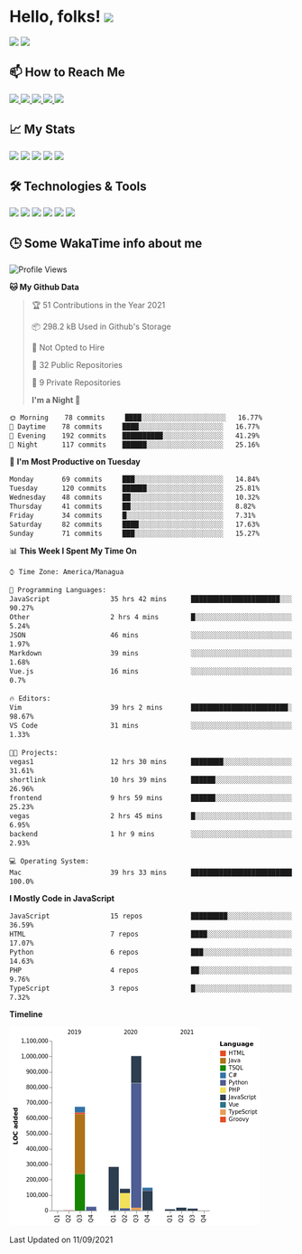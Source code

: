 # Hello, folks! <img src="https://raw.githubusercontent.com/MartinHeinz/MartinHeinz/master/wave.gif" width="30px">

<!--
Here are some ideas to get you started:

- 🔭 I’m currently working on ...
- 🌱 I’m currently learning ...
- 👯 I’m looking to collaborate on ...
- 🤔 I’m looking for help with ...
- 💬 Ask me about ...
- 📫 How to reach me: ...
- 😄 Pronouns: ...
- ⚡ Fun fact: ...
-->

<p>
  <img src="https://github-readme-stats.vercel.app/api?username=ravehunter05&count_private=true&show_icons=true&theme=graywhite&line_height=30&hide_border=true">
  <img src="https://github-readme-stats.vercel.app/api/top-langs/?username=ravehunter05&hide=html,css&theme=graywhite&hide_border=true">
</p>

## 📫 How to Reach Me

<p>
 <a href="https://RaveHunter05.github.io">
  <img src="https://img.shields.io/badge/ravehunter05-%23206A5D.svg?&style=for-the-badge&logo=jquery&logoColor=white" />
 </a>

 <a href="https://www.linkedin.com/in/paul-sotelo-rocha-68733687/">
  <img src="https://img.shields.io/badge/connect-%230077B5.svg?&style=for-the-badge&logo=linkedin&logoColor=white" />
 </a>

 <a href="https://join.skype.com/invite/viy3VgZfhRKv">
  <img src="https://img.shields.io/badge/chat-%2300AFF0.svg?&style=for-the-badge&logo=skype&logoColor=white" />
 </a>

 <a href="mailto:paulsotelo97@gmail.com">
  <img src="https://img.shields.io/badge/email-%23C14438.svg?&style=for-the-badge&logo=Gmail&logoColor=white" />
 </a>

 <a href="https://wa.me/50577312543">
  <img src="https://img.shields.io/badge/Whatsapp-%2300BFA5.svg?&style=for-the-badge&logo=Whatsapp&logoColor=white" />
 </a>
</p>

## 📈 My Stats

<p>
    <img src="https://badges.pufler.dev/visits/ravehunter05/ravehunter05?style=flat-square&color=green&logo=github">
    <img src="https://badges.pufler.dev/years/ravehunter05?style=flat-square&color=green&logo=github">
    <img src="https://badges.pufler.dev/repos/ravehunter05?style=flat-square&color=green&logo=github">
    <img src="https://badges.pufler.dev/gists/ravehunter05?style=flat-square&color=green&logo=github">
    <img src="https://badges.pufler.dev/commits/monthly/ravehunter05?style=flat-square&color=green&logo=github">
</p>

## 🛠️ Technologies & Tools

<p>

![](https://img.shields.io/badge/OS-Linux-informational?style=flat&logo=linux&logoColor=white&color=2bbc8a)
![](https://img.shields.io/badge/Code-Python-informational?style=flat&logo=python&logoColor=white&color=2bbc8a)
![](https://img.shields.io/badge/Code-JavaScript-informational?style=flat&logo=javascript&VdlogoColor=white&color=2bbc8a)
![](https://img.shields.io/badge/Code-React-informational?style=flat&logo=react&VdlogoColor=white&color=2bbc8a)
![](https://img.shields.io/badge/Code-Node.js-informational?style=flat&logo=node.js&VdlogoColor=white&color=2bbc8a)
![](https://img.shields.io/badge/Tools-Docker-informational?style=flat&logo=docker&VdlogoColor=white&color=2bbc8a)

</p>

## 🕒 Some WakaTime info about me

<!--START_SECTION:waka-->

![Profile Views](http://img.shields.io/badge/Profile%20Views-0-blue)

**🐱 My Github Data**

> 🏆 51 Contributions in the Year 2021
>
> 📦 298.2 kB Used in Github's Storage
>
> 🚫 Not Opted to Hire
>
> 📜 32 Public Repositories
>
> 🔑 9 Private Repositories
>
> **I'm a Night 🦉**

```text
🌞 Morning    78 commits     ████░░░░░░░░░░░░░░░░░░░░░   16.77%
🌆 Daytime    78 commits     ████░░░░░░░░░░░░░░░░░░░░░   16.77%
🌃 Evening    192 commits    ██████████░░░░░░░░░░░░░░░   41.29%
🌙 Night      117 commits    ██████░░░░░░░░░░░░░░░░░░░   25.16%

```

📅 **I'm Most Productive on Tuesday**

```text
Monday       69 commits     ███░░░░░░░░░░░░░░░░░░░░░░   14.84%
Tuesday      120 commits    ██████░░░░░░░░░░░░░░░░░░░   25.81%
Wednesday    48 commits     ██░░░░░░░░░░░░░░░░░░░░░░░   10.32%
Thursday     41 commits     ██░░░░░░░░░░░░░░░░░░░░░░░   8.82%
Friday       34 commits     █░░░░░░░░░░░░░░░░░░░░░░░░   7.31%
Saturday     82 commits     ████░░░░░░░░░░░░░░░░░░░░░   17.63%
Sunday       71 commits     ███░░░░░░░░░░░░░░░░░░░░░░   15.27%

```

📊 **This Week I Spent My Time On**

```text
⌚︎ Time Zone: America/Managua

💬 Programming Languages:
JavaScript               35 hrs 42 mins      ██████████████████████░░░   90.27%
Other                    2 hrs 4 mins        █░░░░░░░░░░░░░░░░░░░░░░░░   5.24%
JSON                     46 mins             ░░░░░░░░░░░░░░░░░░░░░░░░░   1.97%
Markdown                 39 mins             ░░░░░░░░░░░░░░░░░░░░░░░░░   1.68%
Vue.js                   16 mins             ░░░░░░░░░░░░░░░░░░░░░░░░░   0.7%

🔥 Editors:
Vim                      39 hrs 2 mins       ████████████████████████░   98.67%
VS Code                  31 mins             ░░░░░░░░░░░░░░░░░░░░░░░░░   1.33%

🐱‍💻 Projects:
vegas1                   12 hrs 30 mins      ████████░░░░░░░░░░░░░░░░░   31.61%
shortlink                10 hrs 39 mins      ██████░░░░░░░░░░░░░░░░░░░   26.96%
frontend                 9 hrs 59 mins       ██████░░░░░░░░░░░░░░░░░░░   25.23%
vegas                    2 hrs 45 mins       █░░░░░░░░░░░░░░░░░░░░░░░░   6.95%
backend                  1 hr 9 mins         ░░░░░░░░░░░░░░░░░░░░░░░░░   2.93%

💻 Operating System:
Mac                      39 hrs 33 mins      █████████████████████████   100.0%

```

**I Mostly Code in JavaScript**

```text
JavaScript               15 repos            █████████░░░░░░░░░░░░░░░░   36.59%
HTML                     7 repos             ████░░░░░░░░░░░░░░░░░░░░░   17.07%
Python                   6 repos             ███░░░░░░░░░░░░░░░░░░░░░░   14.63%
PHP                      4 repos             ██░░░░░░░░░░░░░░░░░░░░░░░   9.76%
TypeScript               3 repos             █░░░░░░░░░░░░░░░░░░░░░░░░   7.32%

```

**Timeline**

![Chart not found](https://raw.githubusercontent.com/RaveHunter05/RaveHunter05/main/charts/bar_graph.png)

Last Updated on 11/09/2021

<!--END_SECTION:waka-->

